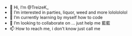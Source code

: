 - 👋 Hi, I’m @TreizeK_
- 👀 I’m interested in parties, liquor, weed and more lololololol
- 🌱 I’m currently learning by myself how to code
- 💞️ I’m looking to collaborate on ... just help me 藍藍
- 📫 How to reach me, i don't know just call me 
